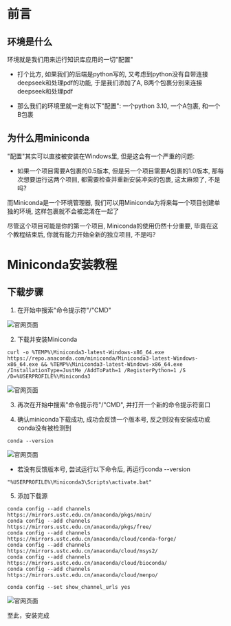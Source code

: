# 前言

## 环境是什么

环境就是我们用来运行知识库应用的一切"配置"

- 打个比方, 如果我们的后端是python写的, 又考虑到python没有自带连接deepseek和处理pdf的功能, 于是我们添加了A, B两个包裹分别来连接deepseek和处理pdf

- 那么我们的环境里就一定有以下"配置": 一个python 3.10, 一个A包裹, 和一个B包裹

## 为什么用miniconda

"配置"其实可以直接被安装在Windows里, 但是这会有一个严重的问题:

- 如果一个项目需要A包裹的0.5版本, 但是另一个项目需要A包裹的1.0版本, 那每次想要运行这两个项目, 都需要检查并重新安装冲突的包裹, 这太麻烦了, 不是吗?

而Miniconda是一个环境管理器, 我们可以用Miniconda为将来每一个项目创建单独的环境, 这样包裹就不会被混淆在一起了

尽管这个项目可能是你的第一个项目, Miniconda的使用仍然十分重要, 毕竟在这个教程结束后, 你就有能力开始全新的独立项目, 不是吗?

# Miniconda安装教程

## 下载步骤
1. 在开始中搜索"命令提示符"/"CMD"

![官网页面](https://github.com/SuperSupeng/AI-Application-Development-for-Beginners/raw/main/assets/miniconda安装1.jpg)


2. 下载并安装Miniconda
```
curl -o %TEMP%\Miniconda3-latest-Windows-x86_64.exe https://repo.anaconda.com/miniconda/Miniconda3-latest-Windows-x86_64.exe && %TEMP%\Miniconda3-latest-Windows-x86_64.exe /InstallationType=JustMe /AddToPath=1 /RegisterPython=1 /S /D=%USERPROFILE%\Miniconda3
```

![官网页面](https://github.com/SuperSupeng/AI-Application-Development-for-Beginners/raw/main/assets/miniconda安装2.jpg)


3. 再次在开始中搜索"命令提示符"/"CMD", 并打开一个新的命令提示符窗口

4. 确认miniconda下载成功, 成功会反馈一个版本号, 反之则没有安装成功或conda没有被检测到
```
conda --version
```

![官网页面](https://github.com/SuperSupeng/AI-Application-Development-for-Beginners/raw/main/assets/miniconda安装3.jpg)

- 若没有反馈版本号, 尝试运行以下命令后, 再运行conda --version
```
"%USERPROFILE%\Miniconda3\Scripts\activate.bat"
```

5. 添加下载源
```
conda config --add channels https://mirrors.ustc.edu.cn/anaconda/pkgs/main/
conda config --add channels https://mirrors.ustc.edu.cn/anaconda/pkgs/free/
conda config --add channels https://mirrors.ustc.edu.cn/anaconda/cloud/conda-forge/
conda config --add channels https://mirrors.ustc.edu.cn/anaconda/cloud/msys2/
conda config --add channels https://mirrors.ustc.edu.cn/anaconda/cloud/bioconda/
conda config --add channels https://mirrors.ustc.edu.cn/anaconda/cloud/menpo/

conda config --set show_channel_urls yes
```
![官网页面](https://github.com/SuperSupeng/AI-Application-Development-for-Beginners/raw/main/assets/miniconda安装4.jpg)

至此，安装完成
